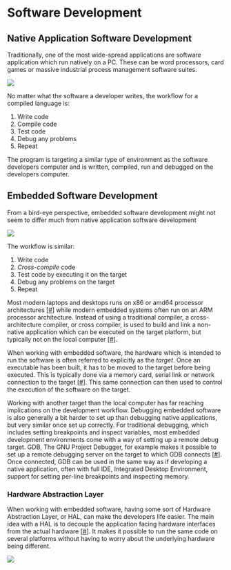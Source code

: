 # Software Development

## Native Application Software Development
Traditionally, one of the most wide-spread applications are software application which run natively on a PC. These can be word processors, card games or massive industrial process management software suites.

![](/thesis/report/assets/2_1.png)

No matter what the software a developer writes, the workflow for a compiled language is:

1. Write code
2. Compile code
3. Test code
4. Debug any problems
5. Repeat

The program is targeting a similar type of environment as the software developers computer and is written, compiled, run and debugged on the developers computer.

## Embedded Software Development
From a bird-eye perspective, embedded software development might not seem to differ much from native application software development

![](/thesis/report/assets/2_2.png)

The workflow is similar:

1. Write code
2. *Cross-compile* code
3. Test code by executing it on the target
4. Debug any problems on the target
5. Repeat

Most modern laptops and desktops runs on x86 or amd64 processor architectures [[#](?)] while modern embedded systems often run on an ARM processor architecture. Instead of using a traditional compiler, a cross-architecture compiler, or cross compiler, is used to build and link a non-native application which can be executed on the target platform, but typically not on the local computer [[#](?)].

When working with embedded software, the hardware which is intended to run the software is often referred to explicitly as the *target*. Once an executable has been built, it has to be moved to the target before being executed. This is typically done via a memory card, serial link or network connection to the target [[#](?)]. This same connection can then used to control the execution of the software on the target.

Working with another target than the local computer has far reaching implications on the development workflow. Debugging embedded software is also generally a bit harder to set up than debugging native applications, but very similar once set up correctly. For traditional debugging, which includes setting breakpoints and inspect variables, most embedded development environments come with a way of setting up a remote debug target. GDB, The GNU Project Debugger, for example makes it possible to set up a remote debugging server on the target to which GDB connects [[#](?)]. Once connected, GDB can be used in the same way as if developing a native application, often with full IDE, Integrated Desktop Environment, support for setting per-line breakpoints and inspecting memory.

### Hardware Abstraction Layer
When working with embedded software, having some sort of Hardware Abstraction Layer, or HAL, can make the developers life easier. The main idea with a HAL is to decouple the application facing hardware interfaces from the actual hardware [[#](?)]. It makes it possible to run the same code on several platforms without having to worry about the underlying hardware being different.

![](/thesis/report/assets/2_2_1.png)